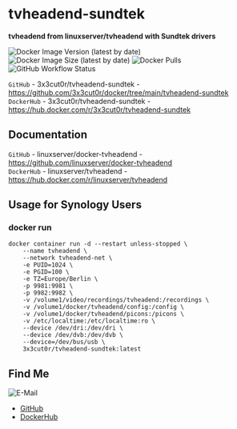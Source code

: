 # tvheadend-sundtek

**tvheadend from linuxserver/tvheadend with Sundtek drivers**

![Docker Image Version (latest by date)](https://img.shields.io/docker/v/3x3cut0r/tvheadend-sundtek)
![Docker Image Size (latest by date)](https://img.shields.io/docker/image-size/3x3cut0r/tvheadend-sundtek)
![Docker Pulls](https://img.shields.io/docker/pulls/3x3cut0r/tvheadend-sundtek)
![GitHub Workflow Status](https://img.shields.io/github/workflow/status/3x3cut0r/docker/build%20tvheadend-sundtek)

`GitHub` - 3x3cut0r/tvheadend-sundtek - https://github.com/3x3cut0r/docker/tree/main/tvheadend-sundtek  
`DockerHub` - 3x3cut0r/tvheadend-sundtek - https://hub.docker.com/r/3x3cut0r/tvheadend-sundtek  

## Documentation

`GitHub` - linuxserver/docker-tvheadend - https://github.com/linuxserver/docker-tvheadend  
`DockerHub` - linuxserver/tvheadend - https://hub.docker.com/r/linuxserver/tvheadend  

## Usage for Synology Users

### docker run

```shell
docker container run -d --restart unless-stopped \
    --name tvheadend \
    --network tvheadend-net \
    -e PUID=1024 \
    -e PGID=100 \
    -e TZ=Europe/Berlin \
    -p 9981:9981 \
    -p 9982:9982 \
    -v /volume1/video/recordings/tvheadend:/recordings \
    -v /volume1/docker/tvheadend/config:/config \
    -v /volume1/docker/tvheadend/picons:/picons \
    -v /etc/localtime:/etc/localtime:ro \
    --device /dev/dri:/dev/dri \
    --device /dev/dvb:/dev/dvb \
    --device=/dev/bus/usb \
    3x3cut0r/tvheadend-sundtek:latest
```

## Find Me <a name="findme"></a>

![E-Mail](https://img.shields.io/badge/E--Mail-executor55%40gmx.de-red)
* [GitHub](https://github.com/3x3cut0r)
* [DockerHub](https://hub.docker.com/u/3x3cut0r)

